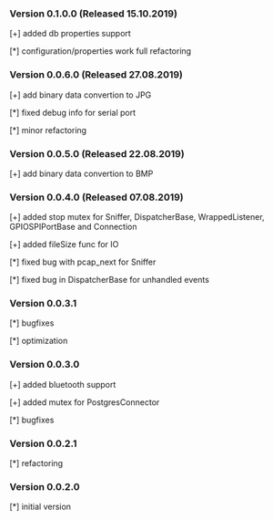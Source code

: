 ### Version 0.1.0.0 (Released 15.10.2019)
[\+] added db properties support

[\*] configuration/properties work full refactoring

### Version 0.0.6.0 (Released 27.08.2019)
[\+] add binary data convertion to JPG

[\*] fixed debug info for serial port

[\*] minor refactoring

### Version 0.0.5.0 (Released 22.08.2019)
[\+] add binary data convertion to BMP

### Version 0.0.4.0 (Released 07.08.2019)
[\+] added stop mutex for Sniffer, DispatcherBase, WrappedListener, GPIOSPIPortBase and Connection

[\+] added fileSize func for IO

[\*] fixed bug with pcap_next for Sniffer

[\*] fixed bug in DispatcherBase for unhandled events

### Version 0.0.3.1
[\*] bugfixes

[\*] optimization

### Version 0.0.3.0
[\+] added bluetooth support

[\+] added mutex for PostgresConnector

[\*] bugfixes

### Version 0.0.2.1
[\*] refactoring

### Version 0.0.2.0
[\*] initial version
